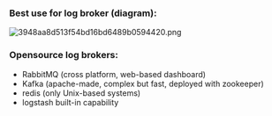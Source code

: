 ### Best use for log broker (diagram):

![3948aa8d513f54bd16bd6489b0594420.png](../../../_resources/3948aa8d513f54bd16bd6489b0594420.png)

### Opensource log brokers:

- RabbitMQ (cross platform, web-based dashboard)
- Kafka (apache-made, complex but fast, deployed with zookeeper)
- redis (only Unix-based systems)
- logstash built-in capability